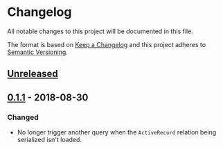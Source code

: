 # Changelog

All notable changes to this project will be documented in this file.

The format is based on [Keep a Changelog](http://keepachangelog.com/en/1.0.0/) and this project adheres to [Semantic Versioning](http://semver.org/spec/v2.0.0.html).

## [Unreleased]

## [0.1.1] - 2018-08-30
### Changed
- No longer trigger another query when the `ActiveRecord` relation being serialized isn't loaded.

[Unreleased]: https://github.com/CultureHQ/client/compare/v0.1.1...HEAD
[0.1.1]: https://github.com/CultureHQ/client/compare/v0.1.0...v0.1.1
